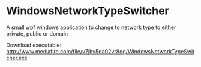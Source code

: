 # WindowsNetworkTypeSwitcher
A small wpf windows application to change to network type to either private, public or domain

Download executable:
http://www.mediafire.com/file/v7jbv5da02vr8dq/WindowsNetworkTypeSwitcher.exe
